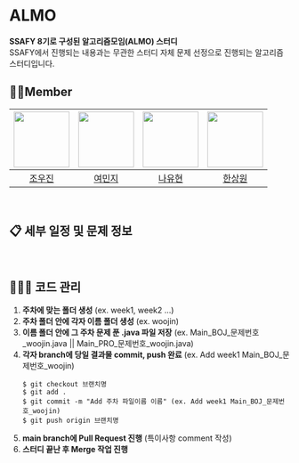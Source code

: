 # ALMO
**SSAFY 8기로 구성된 알고리즘모임(ALMO) 스터디**
<br/>
SSAFY에서 진행되는 내용과는 무관한 스터디 자체 문제 선정으로 진행되는 알고리즘 스터디입니다.

## 👋🏼Member

| [<img src="https://avatars.githubusercontent.com/u/110287222?v=4" width="100">](https://github.com/PrimeJin) | [<img src="https://avatars.githubusercontent.com/u/43868492?v=4" width="100">](https://github.com/yeomj051) | [<img src="https://avatars.githubusercontent.com/u/55688466?v=4" width="100">](https://github.com/nyh365) | [<img src="https://avatars.githubusercontent.com/u/109811519?v=4" width="100">](https://github.com/swhana) |
| :-----------------------------------: | :---------------------------------------: |:---------------------------------------: | :-----------------------------------: 
|[조우진](https://github.com/PrimeJin)|[여민지](https://github.com/yeomj051)|[나유현](https://github.com/nyh365)|[한상원](https://github.com/swhana)
<br/>

## 📋 세부 일정 및 문제 정보

<br/>

## 👨🏻‍💻 코드 관리

1. **주차에 맞는 폴더 생성** (ex. week1, week2 …)
2. **주차 폴더 안에 각자 이름 폴더 생성** (ex. woojin)
3. **이름 폴더 안에 그 주차 문제 푼 .java 파일 저장** (ex. Main_BOJ_문제번호_woojin.java || Main_PRO_문제번호_woojin.java)
4. **각자 branch에 당일 결과물 commit, push 완료** (ex. Add week1 Main_BOJ_문제번호_woojin) 
    ```
    $ git checkout 브랜치명
    $ git add .
    $ git commit -m "Add 주차 파일이름 이름" (ex. Add week1 Main_BOJ_문제번호_woojin)
    $ git push origin 브랜치명
    ```
5. **main branch에 Pull Request 진행** (특이사항 comment 작성)
6. **스터디 끝난 후 Merge 작업 진행**
